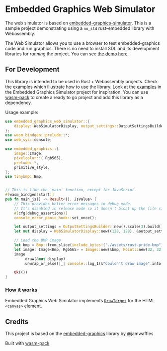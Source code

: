 # Embedded Graphics Web Simulator

The web simulator is based on [embedded-graphics-simulator](https://docs.rs/embedded-graphics-simulator/0.2.0/embedded_graphics_simulator/).
This is a sample project demonstrating using a `no_std` rust-embedded library with Webassembly.

The Web Simulator allows you to use a browser to test embedded-graphics code and run graphics. There is no need to install SDL and its development libraries for _running_ the project. You can see [the demo here](https://rahul-thakoor.github.io/embedded-graphics-web-simulator/).

## For Development

This library is intended to be used in Rust + Webassembly projects. Check the examples which illustrate how to use the library. Look at the [examples](https://github.com/jamwaffles/embedded-graphics/tree/master/simulator/examples) in the Embedded Graphics Simulator project for inspiration. You can use [wasm-pack](https://rustwasm.github.io/wasm-pack/) to create a ready to go project and add this library as a dependency.

Usage example:

```rust
use embedded_graphics_web_simulator::{
    display::WebSimulatorDisplay, output_settings::OutputSettingsBuilder,
};
use wasm_bindgen::prelude::*;
use web_sys::console;

use embedded_graphics::{
    image::Image,
    pixelcolor::{ Rgb565},
    prelude::*,
    primitive_style,
};
use tinybmp::Bmp;


// This is like the `main` function, except for JavaScript.
#[wasm_bindgen(start)]
pub fn main_js() -> Result<(), JsValue> {
    // This provides better error messages in debug mode.
    // It's disabled in release mode so it doesn't bloat up the file size.
    #[cfg(debug_assertions)]
    console_error_panic_hook::set_once();

    let output_settings = OutputSettingsBuilder::new().scale(3).build();
    let mut display = WebSimulatorDisplay::new((128, 128), &output_settings);

    // Load the BMP image
    let bmp = Bmp::from_slice(include_bytes!("./assets/rust-pride.bmp")).unwrap();
    let image: Image<Bmp, Rgb565> = Image::new(&bmp, Point::new(32, 32));
    image
        .draw(&mut display)
        .unwrap_or_else(|_| console::log_1(&"Couldn't draw image".into()));

    Ok(())
}

```

### How it works

Embedded Graphics Web Simulator implements [`DrawTarget`](https://docs.rs/embedded-graphics/0.6.0/embedded_graphics/prelude/trait.DrawTarget.html) for the HTML `<canvas>` element.

## Credits

This project is based on the [embedded-graphics](https://github.com/jamwaffles/embedded-graphics) library by @jamwaffles

Built with [wasm-pack](https://rustwasm.github.io/wasm-pack/)

